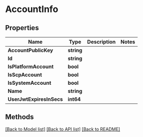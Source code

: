 # AccountInfo

## Properties

Name | Type | Description | Notes
------------ | ------------- | ------------- | -------------
**AccountPublicKey** | **string** |  | 
**Id** | **string** |  | 
**IsPlatformAccount** | **bool** |  | 
**IsScpAccount** | **bool** |  | 
**IsSystemAccount** | **bool** |  | 
**Name** | **string** |  | 
**UserJwtExpiresInSecs** | **int64** |  | 

## Methods


[[Back to Model list]](../README.md#documentation-for-models) [[Back to API list]](../README.md#documentation-for-api-endpoints) [[Back to README]](../README.md)


